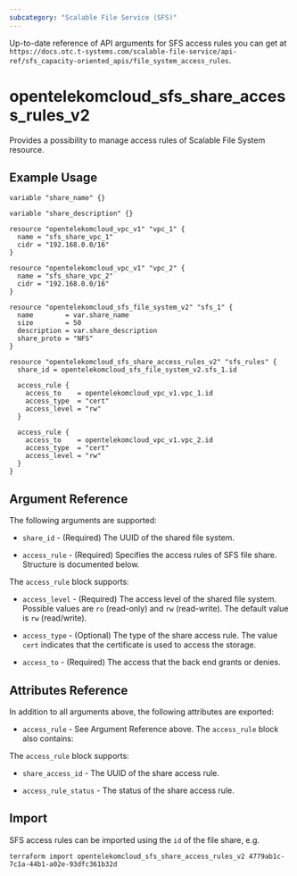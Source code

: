 ```yaml
---
subcategory: "Scalable File Service (SFS)"
---
```


Up-to-date reference of API arguments for SFS access rules you can get at
`https://docs.otc.t-systems.com/scalable-file-service/api-ref/sfs_capacity-oriented_apis/file_system_access_rules`.

# opentelekomcloud_sfs_share_access_rules_v2

Provides a possibility to manage access rules of Scalable File System resource.

## Example Usage

```hcl
variable "share_name" {}

variable "share_description" {}

resource "opentelekomcloud_vpc_v1" "vpc_1" {
  name = "sfs_share_vpc_1"
  cidr = "192.168.0.0/16"
}

resource "opentelekomcloud_vpc_v1" "vpc_2" {
  name = "sfs_share_vpc_2"
  cidr = "192.168.0.0/16"
}

resource "opentelekomcloud_sfs_file_system_v2" "sfs_1" {
  name        = var.share_name
  size        = 50
  description = var.share_description
  share_proto = "NFS"
}

resource "opentelekomcloud_sfs_share_access_rules_v2" "sfs_rules" {
  share_id = opentelekomcloud_sfs_file_system_v2.sfs_1.id

  access_rule {
    access_to    = opentelekomcloud_vpc_v1.vpc_1.id
    access_type  = "cert"
    access_level = "rw"
  }

  access_rule {
    access_to    = opentelekomcloud_vpc_v1.vpc_2.id
    access_type  = "cert"
    access_level = "rw"
  }
}
```

## Argument Reference

The following arguments are supported:

* `share_id` - (Required) The UUID of the shared file system.

* `access_rule` - (Required) Specifies the access rules of SFS file share. Structure is documented below.

The `access_rule` block supports:

* `access_level` - (Required) The access level of the shared file system. Possible values are `ro` (read-only)
  and `rw` (read-write). The default value is `rw` (read/write).

* `access_type` - (Optional) The type of the share access rule. The value `cert` indicates
  that the certificate is used to access the storage.

* `access_to` - (Required) The access that the back end grants or denies.

## Attributes Reference

In addition to all arguments above, the following attributes are exported:

* `access_rule` - See Argument Reference above. The `access_rule` block also contains:

The `access_rule` block supports:

* `share_access_id` - The UUID of the share access rule.

* `access_rule_status` - The status of the share access rule.

## Import

SFS access rules can be imported using the `id` of the file share, e.g.

```shell
terraform import opentelekomcloud_sfs_share_access_rules_v2 4779ab1c-7c1a-44b1-a02e-93dfc361b32d
```
